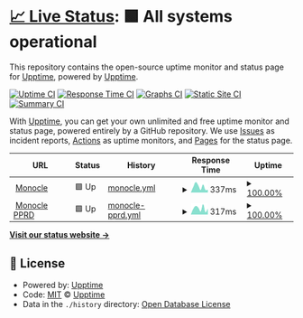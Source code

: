 # [📈 Live Status](https://upptime.github.io/upptime): <!--live status--> **🟩 All systems operational**

This repository contains the open-source uptime monitor and status page for [Upptime](https://upptime.js.org), powered by [Upptime](https://github.com/upptime/upptime).

[![Uptime CI](https://github.com/john-pope/monocle-status/workflows/Uptime%20CI/badge.svg)](https://github.com/john-pope/monocle-status/actions?query=workflow%3A%22Uptime+CI%22)
[![Response Time CI](https://github.com/john-pope/monocle-status/workflows/Response%20Time%20CI/badge.svg)](https://github.com/john-pope/monocle-status/actions?query=workflow%3A%22Response+Time+CI%22)
[![Graphs CI](https://github.com/john-pope/monocle-status/workflows/Graphs%20CI/badge.svg)](https://github.com/john-pope/monocle-status/actions?query=workflow%3A%22Graphs+CI%22)
[![Static Site CI](https://github.com/john-pope/monocle-status/workflows/Static%20Site%20CI/badge.svg)](https://github.com/john-pope/monocle-status/actions?query=workflow%3A%22Static+Site+CI%22)
[![Summary CI](https://github.com/john-pope/monocle-status/workflows/Summary%20CI/badge.svg)](https://github.com/john-pope/monocle-status/actions?query=workflow%3A%22Summary+CI%22)

With [Upptime](https://upptime.js.org), you can get your own unlimited and free uptime monitor and status page, powered entirely by a GitHub repository. We use [Issues](https://github.com/upptime/upptime/issues) as incident reports, [Actions](https://github.com/john-pope/monocle-status/actions) as uptime monitors, and [Pages](https://upptime.github.io/upptime) for the status page.

<!--start: status pages-->
<!-- This summary is generated by Upptime (https://github.com/upptime/upptime) -->
<!-- Do not edit this manually, your changes will be overwritten -->
<!-- prettier-ignore -->
| URL | Status | History | Response Time | Uptime |
| --- | ------ | ------- | ------------- | ------ |
| <img alt="" src="https://favicons.githubusercontent.com/monocle.usu.edu" height="13"> [Monocle](https://monocle.usu.edu/api/health-check) | 🟩 Up | [monocle.yml](https://github.com/john-pope/monocle-status/commits/HEAD/history/monocle.yml) | <details><summary><img alt="Response time graph" src="./graphs/monocle/response-time-week.png" height="20"> 337ms</summary><br><a href="https://john-pope.github.io/monocle-status/history/monocle"><img alt="Response time 318" src="https://img.shields.io/endpoint?url=https%3A%2F%2Fraw.githubusercontent.com%2Fjohn-pope%2Fmonocle-status%2FHEAD%2Fapi%2Fmonocle%2Fresponse-time.json"></a><br><a href="https://john-pope.github.io/monocle-status/history/monocle"><img alt="24-hour response time 162" src="https://img.shields.io/endpoint?url=https%3A%2F%2Fraw.githubusercontent.com%2Fjohn-pope%2Fmonocle-status%2FHEAD%2Fapi%2Fmonocle%2Fresponse-time-day.json"></a><br><a href="https://john-pope.github.io/monocle-status/history/monocle"><img alt="7-day response time 337" src="https://img.shields.io/endpoint?url=https%3A%2F%2Fraw.githubusercontent.com%2Fjohn-pope%2Fmonocle-status%2FHEAD%2Fapi%2Fmonocle%2Fresponse-time-week.json"></a><br><a href="https://john-pope.github.io/monocle-status/history/monocle"><img alt="30-day response time 327" src="https://img.shields.io/endpoint?url=https%3A%2F%2Fraw.githubusercontent.com%2Fjohn-pope%2Fmonocle-status%2FHEAD%2Fapi%2Fmonocle%2Fresponse-time-month.json"></a><br><a href="https://john-pope.github.io/monocle-status/history/monocle"><img alt="1-year response time 318" src="https://img.shields.io/endpoint?url=https%3A%2F%2Fraw.githubusercontent.com%2Fjohn-pope%2Fmonocle-status%2FHEAD%2Fapi%2Fmonocle%2Fresponse-time-year.json"></a></details> | <details><summary><a href="https://john-pope.github.io/monocle-status/history/monocle">100.00%</a></summary><a href="https://john-pope.github.io/monocle-status/history/monocle"><img alt="All-time uptime 100.00%" src="https://img.shields.io/endpoint?url=https%3A%2F%2Fraw.githubusercontent.com%2Fjohn-pope%2Fmonocle-status%2FHEAD%2Fapi%2Fmonocle%2Fuptime.json"></a><br><a href="https://john-pope.github.io/monocle-status/history/monocle"><img alt="24-hour uptime 100.00%" src="https://img.shields.io/endpoint?url=https%3A%2F%2Fraw.githubusercontent.com%2Fjohn-pope%2Fmonocle-status%2FHEAD%2Fapi%2Fmonocle%2Fuptime-day.json"></a><br><a href="https://john-pope.github.io/monocle-status/history/monocle"><img alt="7-day uptime 100.00%" src="https://img.shields.io/endpoint?url=https%3A%2F%2Fraw.githubusercontent.com%2Fjohn-pope%2Fmonocle-status%2FHEAD%2Fapi%2Fmonocle%2Fuptime-week.json"></a><br><a href="https://john-pope.github.io/monocle-status/history/monocle"><img alt="30-day uptime 100.00%" src="https://img.shields.io/endpoint?url=https%3A%2F%2Fraw.githubusercontent.com%2Fjohn-pope%2Fmonocle-status%2FHEAD%2Fapi%2Fmonocle%2Fuptime-month.json"></a><br><a href="https://john-pope.github.io/monocle-status/history/monocle"><img alt="1-year uptime 100.00%" src="https://img.shields.io/endpoint?url=https%3A%2F%2Fraw.githubusercontent.com%2Fjohn-pope%2Fmonocle-status%2FHEAD%2Fapi%2Fmonocle%2Fuptime-year.json"></a></details>
| <img alt="" src="https://favicons.githubusercontent.com/monoclepprd.usu.edu" height="13"> [Monocle PPRD](https://monoclepprd.usu.edu/api/health-check) | 🟩 Up | [monocle-pprd.yml](https://github.com/john-pope/monocle-status/commits/HEAD/history/monocle-pprd.yml) | <details><summary><img alt="Response time graph" src="./graphs/monocle-pprd/response-time-week.png" height="20"> 317ms</summary><br><a href="https://john-pope.github.io/monocle-status/history/monocle-pprd"><img alt="Response time 244" src="https://img.shields.io/endpoint?url=https%3A%2F%2Fraw.githubusercontent.com%2Fjohn-pope%2Fmonocle-status%2FHEAD%2Fapi%2Fmonocle-pprd%2Fresponse-time.json"></a><br><a href="https://john-pope.github.io/monocle-status/history/monocle-pprd"><img alt="24-hour response time 301" src="https://img.shields.io/endpoint?url=https%3A%2F%2Fraw.githubusercontent.com%2Fjohn-pope%2Fmonocle-status%2FHEAD%2Fapi%2Fmonocle-pprd%2Fresponse-time-day.json"></a><br><a href="https://john-pope.github.io/monocle-status/history/monocle-pprd"><img alt="7-day response time 317" src="https://img.shields.io/endpoint?url=https%3A%2F%2Fraw.githubusercontent.com%2Fjohn-pope%2Fmonocle-status%2FHEAD%2Fapi%2Fmonocle-pprd%2Fresponse-time-week.json"></a><br><a href="https://john-pope.github.io/monocle-status/history/monocle-pprd"><img alt="30-day response time 254" src="https://img.shields.io/endpoint?url=https%3A%2F%2Fraw.githubusercontent.com%2Fjohn-pope%2Fmonocle-status%2FHEAD%2Fapi%2Fmonocle-pprd%2Fresponse-time-month.json"></a><br><a href="https://john-pope.github.io/monocle-status/history/monocle-pprd"><img alt="1-year response time 244" src="https://img.shields.io/endpoint?url=https%3A%2F%2Fraw.githubusercontent.com%2Fjohn-pope%2Fmonocle-status%2FHEAD%2Fapi%2Fmonocle-pprd%2Fresponse-time-year.json"></a></details> | <details><summary><a href="https://john-pope.github.io/monocle-status/history/monocle-pprd">100.00%</a></summary><a href="https://john-pope.github.io/monocle-status/history/monocle-pprd"><img alt="All-time uptime 100.00%" src="https://img.shields.io/endpoint?url=https%3A%2F%2Fraw.githubusercontent.com%2Fjohn-pope%2Fmonocle-status%2FHEAD%2Fapi%2Fmonocle-pprd%2Fuptime.json"></a><br><a href="https://john-pope.github.io/monocle-status/history/monocle-pprd"><img alt="24-hour uptime 100.00%" src="https://img.shields.io/endpoint?url=https%3A%2F%2Fraw.githubusercontent.com%2Fjohn-pope%2Fmonocle-status%2FHEAD%2Fapi%2Fmonocle-pprd%2Fuptime-day.json"></a><br><a href="https://john-pope.github.io/monocle-status/history/monocle-pprd"><img alt="7-day uptime 100.00%" src="https://img.shields.io/endpoint?url=https%3A%2F%2Fraw.githubusercontent.com%2Fjohn-pope%2Fmonocle-status%2FHEAD%2Fapi%2Fmonocle-pprd%2Fuptime-week.json"></a><br><a href="https://john-pope.github.io/monocle-status/history/monocle-pprd"><img alt="30-day uptime 100.00%" src="https://img.shields.io/endpoint?url=https%3A%2F%2Fraw.githubusercontent.com%2Fjohn-pope%2Fmonocle-status%2FHEAD%2Fapi%2Fmonocle-pprd%2Fuptime-month.json"></a><br><a href="https://john-pope.github.io/monocle-status/history/monocle-pprd"><img alt="1-year uptime 100.00%" src="https://img.shields.io/endpoint?url=https%3A%2F%2Fraw.githubusercontent.com%2Fjohn-pope%2Fmonocle-status%2FHEAD%2Fapi%2Fmonocle-pprd%2Fuptime-year.json"></a></details>

<!--end: status pages-->

[**Visit our status website →**](https://upptime.github.io/upptime)

## 📄 License

- Powered by: [Upptime](https://github.com/upptime/upptime)
- Code: [MIT](./LICENSE) © [Upptime](https://upptime.js.org)
- Data in the `./history` directory: [Open Database License](https://opendatacommons.org/licenses/odbl/1-0/)
